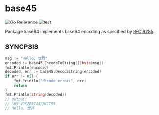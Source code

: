 # base45

[![Go Reference](https://pkg.go.dev/badge/github.com/shogo82148/base45.svg)](https://pkg.go.dev/github.com/shogo82148/base45)
[![test](https://github.com/shogo82148/base45/actions/workflows/test.yml/badge.svg)](https://github.com/shogo82148/base45/actions/workflows/test.yml)

Package base64 implements base64 encoding as specified by [RFC 9285](https://www.rfc-editor.org/rfc/rfc9285.html).

## SYNOPSIS

```go
msg := "Hello, 世界"
encoded := base45.EncodeToString([]byte(msg))
fmt.Println(encoded)
decoded, err := base45.DecodeString(encoded)
if err != nil {
    fmt.Println("decode error:", err)
    return
}
fmt.Println(string(decoded))
// Output:
// %69 VDK2E5744FNKCT53
// Hello, 世界
```
